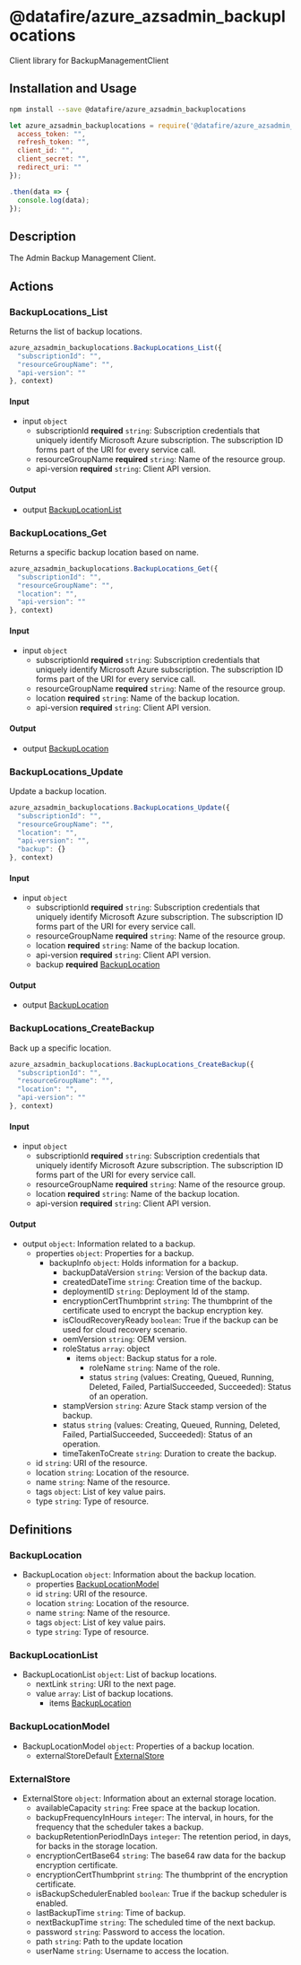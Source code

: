 # @datafire/azure_azsadmin_backuplocations

Client library for BackupManagementClient

## Installation and Usage
```bash
npm install --save @datafire/azure_azsadmin_backuplocations
```
```js
let azure_azsadmin_backuplocations = require('@datafire/azure_azsadmin_backuplocations').create({
  access_token: "",
  refresh_token: "",
  client_id: "",
  client_secret: "",
  redirect_uri: ""
});

.then(data => {
  console.log(data);
});
```

## Description

The Admin Backup Management Client.

## Actions

### BackupLocations_List
Returns the list of backup locations.


```js
azure_azsadmin_backuplocations.BackupLocations_List({
  "subscriptionId": "",
  "resourceGroupName": "",
  "api-version": ""
}, context)
```

#### Input
* input `object`
  * subscriptionId **required** `string`: Subscription credentials that uniquely identify Microsoft Azure subscription. The subscription ID forms part of the URI for every service call.
  * resourceGroupName **required** `string`: Name of the resource group.
  * api-version **required** `string`: Client API version.

#### Output
* output [BackupLocationList](#backuplocationlist)

### BackupLocations_Get
Returns a specific backup location based on name.


```js
azure_azsadmin_backuplocations.BackupLocations_Get({
  "subscriptionId": "",
  "resourceGroupName": "",
  "location": "",
  "api-version": ""
}, context)
```

#### Input
* input `object`
  * subscriptionId **required** `string`: Subscription credentials that uniquely identify Microsoft Azure subscription. The subscription ID forms part of the URI for every service call.
  * resourceGroupName **required** `string`: Name of the resource group.
  * location **required** `string`: Name of the backup location.
  * api-version **required** `string`: Client API version.

#### Output
* output [BackupLocation](#backuplocation)

### BackupLocations_Update
Update a backup location.


```js
azure_azsadmin_backuplocations.BackupLocations_Update({
  "subscriptionId": "",
  "resourceGroupName": "",
  "location": "",
  "api-version": "",
  "backup": {}
}, context)
```

#### Input
* input `object`
  * subscriptionId **required** `string`: Subscription credentials that uniquely identify Microsoft Azure subscription. The subscription ID forms part of the URI for every service call.
  * resourceGroupName **required** `string`: Name of the resource group.
  * location **required** `string`: Name of the backup location.
  * api-version **required** `string`: Client API version.
  * backup **required** [BackupLocation](#backuplocation)

#### Output
* output [BackupLocation](#backuplocation)

### BackupLocations_CreateBackup
Back up a specific location.


```js
azure_azsadmin_backuplocations.BackupLocations_CreateBackup({
  "subscriptionId": "",
  "resourceGroupName": "",
  "location": "",
  "api-version": ""
}, context)
```

#### Input
* input `object`
  * subscriptionId **required** `string`: Subscription credentials that uniquely identify Microsoft Azure subscription. The subscription ID forms part of the URI for every service call.
  * resourceGroupName **required** `string`: Name of the resource group.
  * location **required** `string`: Name of the backup location.
  * api-version **required** `string`: Client API version.

#### Output
* output `object`: Information related to a backup.
  * properties `object`: Properties for a backup.
    * backupInfo `object`: Holds information for a backup.
      * backupDataVersion `string`: Version of the backup data.
      * createdDateTime `string`: Creation time of the backup.
      * deploymentID `string`: Deployment Id of the stamp.
      * encryptionCertThumbprint `string`: The thumbprint of the certificate used to encrypt the backup encryption key.
      * isCloudRecoveryReady `boolean`: True if the backup can be used for cloud recovery scenario.
      * oemVersion `string`: OEM version.
      * roleStatus `array`: object
        * items `object`: Backup status for a role.
          * roleName `string`: Name of the role.
          * status `string` (values: Creating, Queued, Running, Deleted, Failed, PartialSucceeded, Succeeded): Status of an operation.
      * stampVersion `string`: Azure Stack stamp version of the backup.
      * status `string` (values: Creating, Queued, Running, Deleted, Failed, PartialSucceeded, Succeeded): Status of an operation.
      * timeTakenToCreate `string`: Duration to create the backup.
  * id `string`: URI of the resource.
  * location `string`: Location of the resource.
  * name `string`: Name of the resource.
  * tags `object`: List of key value pairs.
  * type `string`: Type of resource.



## Definitions

### BackupLocation
* BackupLocation `object`: Information about the backup location.
  * properties [BackupLocationModel](#backuplocationmodel)
  * id `string`: URI of the resource.
  * location `string`: Location of the resource.
  * name `string`: Name of the resource.
  * tags `object`: List of key value pairs.
  * type `string`: Type of resource.

### BackupLocationList
* BackupLocationList `object`: List of backup locations.
  * nextLink `string`: URI to the next page.
  * value `array`: List of backup locations.
    * items [BackupLocation](#backuplocation)

### BackupLocationModel
* BackupLocationModel `object`: Properties of a backup location.
  * externalStoreDefault [ExternalStore](#externalstore)

### ExternalStore
* ExternalStore `object`: Information about an external storage location.
  * availableCapacity `string`: Free space at the backup location.
  * backupFrequencyInHours `integer`: The interval, in hours, for the frequency that the scheduler takes a backup.
  * backupRetentionPeriodInDays `integer`: The retention period, in days, for backs in the storage location.
  * encryptionCertBase64 `string`: The base64 raw data for the backup encryption certificate.
  * encryptionCertThumbprint `string`: The thumbprint of the encryption certificate.
  * isBackupSchedulerEnabled `boolean`: True if the backup scheduler is enabled.
  * lastBackupTime `string`: Time of backup.
  * nextBackupTime `string`: The scheduled time of the next backup.
  * password `string`: Password to access the location.
  * path `string`: Path to the update location
  * userName `string`: Username to access the location.


